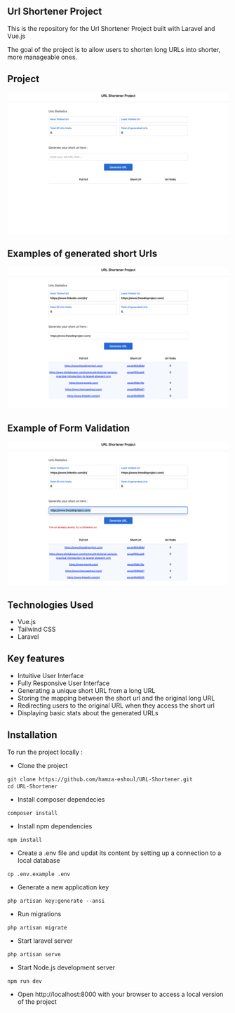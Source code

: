 ## Url Shortener Project

This is the repository for the Url Shortener Project built with Laravel and Vue.js

The goal of the project is to allow users to shorten long URLs into shorter, more manageable ones.

## Project

![Project Screnshot](/screenshots/Project.png)

## Examples of generated short Urls

![Generated Urls](/screenshots/Urls-Examples.png)

## Example of Form Validation

![Form Validation](/screenshots/Form-validation-example.png)

## Technologies Used

-   Vue.js
-   Tailwind CSS
-   Laravel

## Key features

-   Intuitive User Interface
-   Fully Responsive User Interface
-   Generating a unique short URL from a long URL
-   Storing the mapping between the short url and the original long URL
-   Redirecting users to the original URL when they access the short url
-   Displaying basic stats about the generated URLs

## Installation

To run the project locally :

-   Clone the project

```
git clone https://github.com/hamza-eshoul/URL-Shortener.git
cd URL-Shortener
```

-   Install composer dependecies

```
composer install
```

-   Install npm dependencies

```
npm install
```

-   Create a .env file and updat its content by setting up a connection to a local database

```
cp .env.example .env
```

-   Generate a new application key

```
php artisan key:generate --ansi
```

-   Run migrations

```
php artisan migrate
```

-   Start laravel server

```
php artisan serve
```

-   Start Node.js development server

```
npm run dev
```

-   Open http://localhost:8000 with your browser to access a local version of the project
